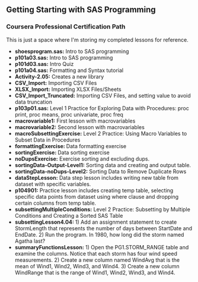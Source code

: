 ## Getting Starting with SAS Programming
### Coursera Professional Certification Path

This is just a space where I'm storing my completed lessons for reference.

-  <b>shoesprogram.sas:</b> Intro to SAS programming
-  <b>p101a03.sas:</b> Intro to SAS programming
-  <b>p101d03.sas:</b> Intro Quiz
-  <b>p101a04.sas:</b> Formatting and Syntax tutorial
-  <b>Activity-2.05:</b> Creates a new library
-  <b>CSV_Import:</b> Importing CSV Files
-  <b>XLSX_Import:</b> Importing XLSX Files/Sheets
-  <b>CSV_Import_Truncated:</b> Importing CSV Files, and setting value to avoid data truncation
-  <b>p103p01.sas:</b>  Level 1 Practice for Exploring Data with Procedures: proc print, proc means, proc univariate, proc freq
-  <b>macrovariable1:</b>  First lesson with macrovariables
-  <b>macrovariable2:</b>  Second lesson with macrovariables
-  <b>macroSubsettingExercise:</b> Level 2 Practice:  Using Macro Variables to Subset Data in Procedures
-  <b>formattingExercise: </b> Data formatting exercise
-  <b>sortingExercise: </b> Data sorting exercise
-  <b>noDupsExercise:</b> Exercise sorting and excluding dups.
-  <b>sortingData-Output-Level1:</b> Sorting data and creating and output table.
-  <b>sortingData-noDups-Level2:</b>  Sorting Data to Remove Duplicate Rows
-  <b>dataStepLesson:</b> Data step lesson includes writing new table from dataset with specific variables.
-  <b>p104901:</b> Practice lesson includes creating temp table, selecting specific data points from dataset using where clause and       dropping certain columns from temp table.
-  <b>subsettingMultipleConditions:</b> Level 2 Practice: Subsetting by Multiple Conditions and Creating a Sorted SAS Table
-  <b>subsettingLesson4.04: </b> 1) Add an assignment statement to create StormLength that represents the number of days between StartDate and EndDate. 2) Run the program. In 1980, how long did the storm named Agatha last?
-  <b>summaryFunctionsLesson:</b> 1) Open the PG1.STORM_RANGE table and examine the columns. Notice that each storm has four wind speed measurements. 2) Create a new column named WindAvg that is the mean of Wind1, Wind2, Wind3, and Wind4. 3) Create a new column WindRange that is the range of Wind1, Wind2, Wind3, and Wind4.
